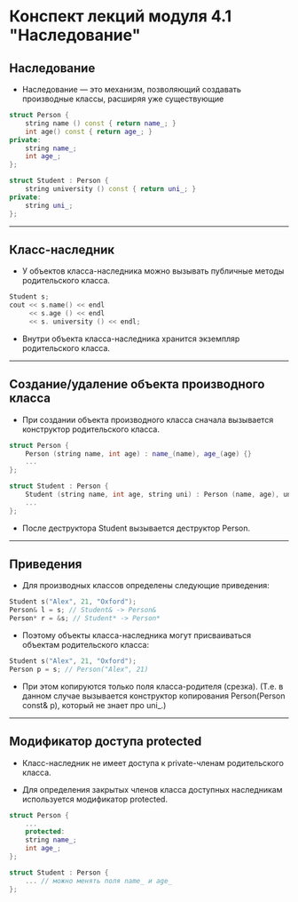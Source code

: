 # Конспект лекций модуля 4.1 "Наследование"

## Наследование

+ Наследование — это механизм, позволяющий создавать производные классы, расширяя уже существующие

```c++
struct Person {
    string name () const { return name_; }
    int age() const { return age_; }
private:
    string name_;
    int age_;
};

struct Student : Person {
    string university () const { return uni_; }
private:
    string uni_;
};
```

***

## Класс-наследник

+ У объектов класса-наследника можно вызывать публичные методы родительского класса.

```c++
Student s;
cout << s.name() << endl
     << s.age () << endl
     << s. university () << endl;
```

+ Внутри объекта класса-наследника хранится экземпляр родительского класса.

***

## Создание/удаление объекта производного класса

+ При создании объекта производного класса сначала вызывается конструктор родительского класса.

```c++
struct Person {
    Person (string name, int age) : name_(name), age_(age) {}
    ...
};

struct Student : Person {
    Student (string name, int age, string uni) : Person (name, age), uni(uni_) {}
    ...
};
```

+ После деструктора Student вызывается деструктор Person.

***

## Приведения 

+ Для производных классов определены следующие приведения:

```c++
Student s("Alex", 21, "Oxford");
Person& l = s; // Student& -> Person&
Person* r = &s; // Student* -> Person*
```

+ Поэтому объекты класса-наследника могут присваиваться объектам родительского класса:

```c++
Student s("Alex", 21, "Oxford");
Person p = s; // Person("Alex", 21)
```

+ При этом копируются только поля класса-родителя (срезка). (Т.е. в данном случае вызывается конструктор копирования Person(Person const& p), который не знает про uni_.)

***

## Модификатор доступа protected

+ Класс-наследник не имеет доступа к private-членам родительского класса.

+ Для определения закрытых членов класса доступных наследникам используется модификатор protected.

```c++
struct Person {
    ...
    protected:
    string name_;
    int age_;
};

struct Student : Person {
    ... // можно менять поля name_ и age_
};
```
